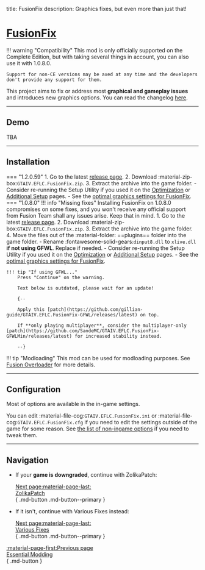 title: FusionFix
description: Graphics fixes, but even more than just that!

# [FusionFix](https://github.com/ThirteenAG/GTAIV.EFLC.FusionFix)

!!! warning "Compatibility"
    This mod is only officially supported on the Complete Edition, but with taking several things in account, you can also use it with 1.0.8.0.

    Support for non-CE versions may be axed at any time and the developers don't provide any support for them.
This project aims to fix or address most **graphical and gameplay issues** and introduces new graphics options. You can read the changelog [here](https://github.com/ThirteenAG/GTAIV.EFLC.FusionFix/tree/master#coregameplay-changelog).

---

<h2>Demo</h2> <a id="demo"></a>

TBA

---

<h2>Installation</h2> <a id="installation"></a>

=== "1.2.0.59"
    1. Go to the latest [release page](https://github.com/ThirteenAG/GTAIV.EFLC.FusionFix/releases/latest).
    2. Download :material-zip-box:`GTAIV.EFLC.FusionFix.zip`.
    3. Extract the archive into the game folder.
        - Consider re-running the Setup Utility if you used it on the [Optimization](../../optimization.md) or [Additional Setup](../../additional-setup.md) pages.
        - See the [optimal graphics settings for FusionFix](../../additional-setup.md#optimal-graphics-settings).
=== "1.0.8.0"
    !!! info "Missing fixes"
        Installing FusionFix on 1.0.8.0 compromises on some fixes, and you won't receive any official support from Fusion Team shall any issues arise. Keep that in mind.
    1. Go to the latest [release page](https://github.com/ThirteenAG/GTAIV.EFLC.FusionFix/releases/latest).
    2. Download :material-zip-box:`GTAIV.EFLC.FusionFix.zip`.
    3. Extract the archive into the game folder.
    4. Move the files out of the :material-folder: ==plugins== folder into the game folder.
        - Rename :fontawesome-solid-gears:`dinput8.dll` to `xlive.dll` **if not using GFWL**. Replace if needed.
        - Consider re-running the Setup Utility if you used it on the [Optimization](../../optimization.md) or [Additional Setup](../../additional-setup.md) pages.
        - See the [optimal graphics settings for FusionFix](../../additional-setup.md#optimal-graphics-settings).

    !!! tip "If using GFWL..."
        Press "Continue" on the warning.

        Text below is outdated, please wait for an update!

        {--

        Apply this [patch](https://github.com/gillian-guide/GTAIV.EFLC.FusionFix-GFWL/releases/latest) on top.

        If **only playing multiplayer**, consider the multiplayer-only [patch](https://github.com/SandeMC/GTAIV.EFLC.FusionFix-GFWLMin/releases/latest) for increased stability instead.

        --}

!!! tip "Modloading"
    This mod can be used for modloading purposes. See [Fusion Overloader](../../extras/modloading.md/#fusion-overloader) for more details.

---

<h2>Configuration</h2> <a id="configuration"></a>

Most of options are available in the in-game settings.

You can edit :material-file-cog:`GTAIV.EFLC.FusionFix.ini` or :material-file-cog:`GTAIV.EFLC.FusionFix.cfg` if you need to edit the settings outside of the game for some reason. See [the list of non-ingame options](https://github.com/ThirteenAG/GTAIV.EFLC.FusionFix?tab=readme-ov-file#details) if you need to tweak them.

---

<h2>Navigation</h2> <a id="navigation"></a>

<div class="grid cards" markdown>

- If your **game is downgraded**, continue with ZolikaPatch:

    [Next page:material-page-last: <br>ZolikaPatch</br>](zolikapatch.md){ .md-button .md-button--primary }

- If it isn't, continue with Various Fixes instead:

    [Next page:material-page-last: <br>Various Fixes</br>](various-fixes.md){ .md-button .md-button--primary }

</div>

[:material-page-first:Previous page <br>Essential Modding</br>](index.md){ .md-button }
